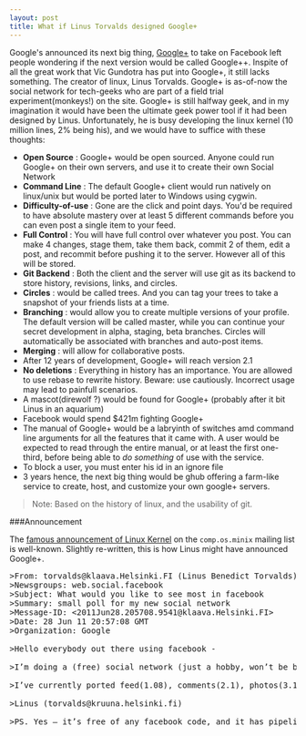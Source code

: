 ```yaml
---
layout: post
title: What if Linus Torvalds designed Google+
---
```


Google's announced its next big thing, [Google+](http://plus.google.com) to take on Facebook left people wondering if the next version would be called Google++. Inspite of all the great work that Vic Gundotra has put into Google+, it still lacks something. The creator of linux, Linus Torvalds. Google+ is as-of-now the social network for tech-geeks who are part of a field trial experiment(monkeys!) on the site. Google+ is still halfway geek, and in my imagination it would have been the ultimate geek power tool if it had been designed by Linus. Unfortunately, he is busy developing the linux kernel (10 million lines, 2% being his), and we would have to suffice with these thoughts: 

 - **Open Source** : Google+ would be open sourced. Anyone could run Google+ on their own servers, and use it to create their own Social Network
 - **Command Line** : The default Google+ client would run natively on linux/unix but would be ported later to Windows using cygwin. 
 - **Difficulty-of-use** : Gone are the click and point days. You'd be required to have absolute mastery over at least 5 different commands before you can even post a single item to your feed. 
 - **Full Control** : You will have full control over whatever you post. You can make 4 changes, stage them, take them back, commit 2 of them, edit a post, and recommit before pushing it to the server. However all of this will be stored.
 - **Git Backend** : Both the client and the server will use git as its backend to store history, revisions, links, and circles.
 - **Circles** : would be called trees. And you can tag your trees to take a snapshot of your friends lists at a time.
 - **Branching** : would allow you to create multiple versions of your profile. The default version will be called master, while you can continue your secret development in alpha, staging, beta branches. Circles will automatically be associated with branches and auto-post items.
 - **Merging** : will allow for collaborative posts.
 - After 12 years of development, Google+ will reach version 2.1
 - **No deletions** : Everything in history has an importance. You are allowed to use rebase to rewrite history. Beware: use cautiously. Incorrect usage may lead to painfull scenarios.
 - A mascot(direwolf ?) would be found for Google+ (probably after it bit Linus in an aquarium)
 - Facebook would spend $421m fighting Google+
 - The manual of Google+ would be a labryinth of switches amd command line arguments for all the features that it came with. A user would be expected to read through the entire manual, or at least the first one-third, before being able to *do something* of use with the service.
 - To block a user, you must enter his id in an ignore file
 - 3 years hence, the next big thing would be ghub offering a farm-like service to create, host, and customize your own google+ servers.
 
> Note: Based on the history of linux, and the usability of git.

###Announcement

The [famous announcement of Linux Kernel](http://www.thelinuxdaily.com/2010/04/the-first-linux-announcement-from-linus-torvalds/) on the `comp.os.minix` mailing list is well-known. Slightly re-written, this is how Linus might have announced Google+.

<pre>
>From: torvalds@klaava.Helsinki.FI (Linus Benedict Torvalds)  
>Newsgroups: web.social.facebook  
>Subject: What would you like to see most in facebook  
>Summary: small poll for my new social network  
>Message-ID: <2011Jun28.205708.9541@klaava.Helsinki.FI>  
>Date: 28 Jun 11 20:57:08 GMT  
>Organization: Google  

>Hello everybody out there using facebook -

>I’m doing a (free) social network (just a hobby, won’t be big and professional like facebook). This has been brewing since dec, and is starting to get ready. I’d like any feedback on things people like/dislike in facebook, as my site resembles it somewhat (same layout of the news feed and comments(due to practical reasons) among other things).

>I’ve currently ported feed(1.08), comments(2.1), photos(3.14), and likes(1.40), and things seem to work. This implies that I’ll get something practical within a few months, and I’d like to know what features most people would want. Any suggestions are welcome, but I won’t promise I’ll implement them :-)

>Linus (torvalds@kruuna.helsinki.fi)

>PS. Yes – it’s free of any facebook code, and it has pipelined js. It is NOT protable (uses google accounts), and it probably never will support anything other than Google App Engine, as that’s all I have :-(.

</pre>
